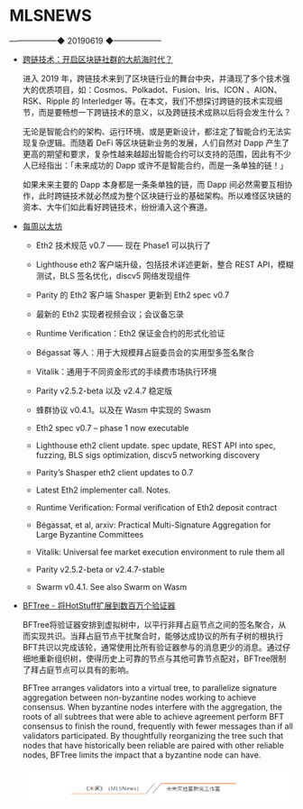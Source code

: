 # ​MLSNEWS
 ——————◆
 20190619
 ◆——————
* [跨链技术：开启区块链社群的大航海时代？](https://www.chainnews.com/articles/264144253371.htm)

  进入 2019 年，跨链技术来到了区块链行业的舞台中央，并涌现了多个技术强大的优质项目，如：Cosmos、Polkadot、Fusion、Iris、ICON 、AION、RSK、Ripple 的 Interledger 等。在本文，我们不想探讨跨链的技术实现细节，而是要畅想一下跨链技术的意义，以及跨链技术成熟以后将会发生什么？

  无论是智能合约的架构、运行环境、或是更新设计，都注定了智能合约无法实现复杂逻辑。而随着 DeFi 等区块链新业务的发展，人们自然对 Dapp 产生了更高的期望和要求，复杂性越来越超出智能合约可以支持的范围，因此有不少人已经指出：「未来成功的 Dapp 或许不是智能合约，而是一条单独的链！」

  如果未来主要的 Dapp 本身都是一条条单独的链，而 Dapp 间必然需要互相协作，此时跨链技术就必然成为整个区块链行业的基础架构。所以难怪区块链的资本、大牛们如此看好跨链技术，纷纷涌入这个赛道。
* [每周以太坊](https://weekinethereumnews.com/)

  * Eth2 技术规范 v0.7 —— 现在 Phase1 可以执行了

  * Lighthouse eth2 客户端升级，包括技术详述更新，整合 REST API，模糊测试，BLS 签名优化，discv5 网络发现组件

  * Parity 的 Eth2 客户端 Shasper 更新到 Eth2 spec v0.7

  * 最新的 Eth2 实现者视频会议；会议备忘录

  * Runtime Verification：Eth2 保证金合约的形式化验证

  * Bégassat 等人：用于大规模拜占庭委员会的实用型多签名聚合

  * Vitalik：通用于不同资金形式的手续费市场执行环境

  * Parity v2.5.2-beta 以及 v2.4.7 稳定版

  * 蜂群协议 v0.4.1。以及在 Wasm 中实现的 Swasm

  * Eth2 spec v0.7 – phase 1 now executable

  * Lighthouse eth2 client update. spec update, REST API into spec, fuzzing, BLS sigs optimization, discv5 networking discovery

  * Parity’s Shasper eth2 client updates to 0.7

  * Latest Eth2 implementer call. Notes.
  
  * Runtime Verification: Formal verification of Eth2 deposit contract

  * Bégassat, et al, arxiv: Practical Multi-Signature Aggregation for Large Byzantine Committees

  * Vitalik: Universal fee market execution environment to rule them all

  * Parity v2.5.2-beta or v2.4.7-stable

  * Swarm v0.4.1. See also Swarm on Wasm
* [BFTree - 将HotStuff扩展到数百万个验证器](https://medium.com/celohq/bftree-scaling-hotstuff-to-millions-of-validators-7d6930ee046a?ref=tokendaily)

  BFTree将验证器安排到虚拟树中，以平行非拜占庭节点之间的签名聚合，从而实现共识。当拜占庭节点干扰聚合时，能够达成协议的所有子树的根执行BFT共识以完成该轮，通常使用比所有验证器参与的消息更少的消息。通过仔细地重新组织树，使得历史上可靠的节点与其他可靠节点配对，BFTree限制了拜占庭节点可以具有的影响。

  BFTree arranges validators into a virtual tree, to parallelize signature aggregation between non-byzantine nodes working to achieve consensus. When byzantine nodes interfere with the aggregation, the roots of all subtrees that were able to achieve agreement perform BFT consensus to finish the round, frequently with fewer messages than if all validators participated. By thoughtfully reorganizing the tree such that nodes that have historically been reliable are paired with other reliable nodes, BFTree limits the impact that a byzantine node can have.
  
  ![](/image/footlogo.png)